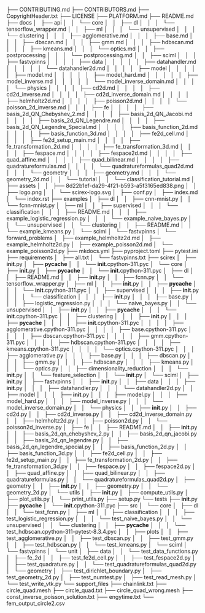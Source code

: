 ├── CONTRIBUTING.md
├── CONTRIBUTORS.md
├── CopyrightHeader.txt
├── LICENSE
├── PLATFORM.md
├── README.md
├── docs
│   ├── api
│   │   └── core
│   │       ├── dl
│   │       │   └── tensorflow_wrapper.md
│   │       ├── ml
│   │       │   └── unsupervised
│   │       │       └── clustering
│   │       │           ├── agglomerative.md
│   │       │           ├── base.md
│   │       │           ├── dbscan.md
│   │       │           ├── gmm.md
│   │       │           ├── hdbscan.md
│   │       │           ├── kmeans.md
│   │       │           └── optics.md
│   │       ├── postprocessing
│   │       │   └── postprocessing.md
│   │       ├── sciml
│   │       │   ├── fastvpinns
│   │       │   │   ├── data
│   │       │   │   │   ├── datahandler.md
│   │       │   │   │   └── datahandler2d.md
│   │       │   │   ├── model
│   │       │   │   │   ├── model.md
│   │       │   │   │   ├── model_hard.md
│   │       │   │   │   ├── model_inverse.md
│   │       │   │   │   └── model_inverse_domain.md
│   │       │   │   └── physics
│   │       │   │       ├── cd2d.md
│   │       │   │       ├── cd2d_inverse.md
│   │       │   │       ├── cd2d_inverse_domain.md
│   │       │   │       ├── helmholtz2d.md
│   │       │   │       ├── poisson2d.md
│   │       │   │       └── poisson_2d_inverse.md
│   │       │   ├── fe
│   │       │   │   ├── basis_2d_QN_Chebyshev_2.md
│   │       │   │   ├── basis_2d_QN_Jacobi.md
│   │       │   │   ├── basis_2d_QN_Legendre.md
│   │       │   │   ├── basis_2d_QN_Legendre_Special.md
│   │       │   │   ├── basis_function_2d.md
│   │       │   │   ├── basis_function_3d.md
│   │       │   │   ├── fe2d_cell.md
│   │       │   │   ├── fe2d_setup_main.md
│   │       │   │   ├── fe_transformation_2d.md
│   │       │   │   ├── fe_transformation_3d.md
│   │       │   │   ├── fespace.md
│   │       │   │   ├── fespace2d.md
│   │       │   │   ├── quad_affine.md
│   │       │   │   ├── quad_bilinear.md
│   │       │   │   ├── quadratureformulas.md
│   │       │   │   └── quadratureformulas_quad2d.md
│   │       │   └── geometry
│   │       │       ├── geometry.md
│   │       │       └── geometry_2d.md
│   │       └── tutorial
│   │           └── classification_tutorial.md
│   ├── assets
│   │   ├── 8d22b1ef-da29-4f21-b593-a5f3165ed838.png
│   │   ├── logo.png
│   │   └── scirex-logo.svg
│   ├── conf.py
│   ├── index.md
│   └── index.rst
├── examples
│   ├── dl
│   │   ├── cnn-mnist.py
│   │   └── fcnn-mnist.py
│   ├── ml
│   │   ├── supervised
│   │   │   └── classification
│   │   │       ├── README.md
│   │   │       ├── example_logistic_regression.py
│   │   │       └── example_naive_bayes.py
│   │   └── unsupervised
│   │       └── clustering
│   │           ├── README.md
│   │           └── example_kmeans.py
│   └── sciml
│       └── fastvpinns
│           └── forward_problems
│               ├── example_helmholtz2d.md
│               ├── example_helmholtz2d.py
│               ├── example_poisson2d.md
│               └── example_poisson2d.py
├── mkdocs.yml
├── pyproject.toml
├── pytest.ini
├── requirements
│   ├── all.txt
│   └── fastvpinns.txt
├── scirex
│   ├── __init__.py
│   ├── __pycache__
│   │   └── __init__.cpython-311.pyc
│   └── core
│       ├── __init__.py
│       ├── __pycache__
│       │   └── __init__.cpython-311.pyc
│       ├── dl
│       │   ├── README.md
│       │   ├── __init__.py
│       │   ├── fcnn.py
│       │   └── tensorflow_wrapper.py
│       ├── ml
│       │   ├── __init__.py
│       │   ├── __pycache__
│       │   │   └── __init__.cpython-311.pyc
│       │   ├── supervised
│       │   │   ├── __init__.py
│       │   │   └── classification
│       │   │       ├── __init__.py
│       │   │       ├── base.py
│       │   │       ├── logistic_regression.py
│       │   │       └── naive_bayes.py
│       │   └── unsupervised
│       │       ├── __init__.py
│       │       ├── __pycache__
│       │       │   └── __init__.cpython-311.pyc
│       │       ├── clustering
│       │       │   ├── __init__.py
│       │       │   ├── __pycache__
│       │       │   │   ├── __init__.cpython-311.pyc
│       │       │   │   ├── agglomerative.cpython-311.pyc
│       │       │   │   ├── base.cpython-311.pyc
│       │       │   │   ├── dbscan.cpython-311.pyc
│       │       │   │   ├── gmm.cpython-311.pyc
│       │       │   │   ├── hdbscan.cpython-311.pyc
│       │       │   │   ├── kmeans.cpython-311.pyc
│       │       │   │   └── optics.cpython-311.pyc
│       │       │   ├── agglomerative.py
│       │       │   ├── base.py
│       │       │   ├── dbscan.py
│       │       │   ├── gmm.py
│       │       │   ├── hdbscan.py
│       │       │   ├── kmeans.py
│       │       │   └── optics.py
│       │       ├── dimensionality_reduction
│       │       │   └── __init__.py
│       │       └── feature_selection
│       │           └── __init__.py
│       └── sciml
│           ├── __init__.py
│           ├── fastvpinns
│           │   ├── __init__.py
│           │   ├── data
│           │   │   ├── __init__.py
│           │   │   ├── datahandler.py
│           │   │   └── datahandler2d.py
│           │   ├── model
│           │   │   ├── __init__.py
│           │   │   ├── model.py
│           │   │   ├── model_hard.py
│           │   │   ├── model_inverse.py
│           │   │   └── model_inverse_domain.py
│           │   └── physics
│           │       ├── __init__.py
│           │       ├── cd2d.py
│           │       ├── cd2d_inverse.py
│           │       ├── cd2d_inverse_domain.py
│           │       ├── helmholtz2d.py
│           │       ├── poisson2d.py
│           │       └── poisson2d_inverse.py
│           ├── fe
│           │   ├── README.md
│           │   ├── __init__.py
│           │   ├── basis_2d_qn_chebyshev_2.py
│           │   ├── basis_2d_qn_jacobi.py
│           │   ├── basis_2d_qn_legendre.py
│           │   ├── basis_2d_qn_legendre_special.py
│           │   ├── basis_function_2d.py
│           │   ├── basis_function_3d.py
│           │   ├── fe2d_cell.py
│           │   ├── fe2d_setup_main.py
│           │   ├── fe_transformation_2d.py
│           │   ├── fe_transformation_3d.py
│           │   ├── fespace.py
│           │   ├── fespace2d.py
│           │   ├── quad_affine.py
│           │   ├── quad_bilinear.py
│           │   ├── quadratureformulas.py
│           │   └── quadratureformulas_quad2d.py
│           ├── geometry
│           │   ├── __init__.py
│           │   ├── geometry.py
│           │   └── geometry_2d.py
│           └── utils
│               ├── __init__.py
│               ├── compute_utils.py
│               ├── plot_utils.py
│               └── print_utils.py
├── setup.py
└── tests
    ├── __init__.py
    ├── __pycache__
    │   └── __init__.cpython-311.pyc
    ├── src
    │   └── core
    │       ├── dl
    │       │   └── test_fcnn.py
    │       ├── ml
    │       │   ├── classification
    │       │   │   ├── test_logistic_regression.py
    │       │   │   └── test_naive_bayes.py
    │       │   └── unsupervised
    │       │       └── clustering
    │       │           ├── __pycache__
    │       │           │   └── test_hdbscan.cpython-311-pytest-8.3.4.pyc
    │       │           ├── plots
    │       │           ├── test_agglomerative.py
    │       │           ├── test_dbscan.py
    │       │           ├── test_gmm.py
    │       │           ├── test_hdbscan.py
    │       │           └── test_kmeans.py
    │       └── sciml
    │           └── fastvpinns
    │               └── unit
    │                   ├── data
    │                   │   └── test_data_functions.py
    │                   ├── fe_2d
    │                   │   ├── test_fe2d_cell.py
    │                   │   ├── test_fespace2d.py
    │                   │   ├── test_quadrature.py
    │                   │   └── test_quadratureformulas_quad2d.py
    │                   └── geometry
    │                       ├── test_dirichlet_boundary.py
    │                       ├── test_geometry_2d.py
    │                       ├── test_numtest.py
    │                       ├── test_read_mesh.py
    │                       └── test_write_vtk.py
    └── support_files
        ├── chainlink.txt
        ├── circle_quad.mesh
        ├── circle_quad.txt
        ├── circle_quad_wrong.mesh
        ├── const_inverse_poisson_solution.txt
        ├── engytime.txt
        └── fem_output_circle2.csv

